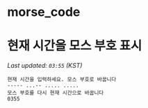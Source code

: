 # morse_code
# 현재 시간을 모스 부호 표시
<!-- MORSE_TIME_START -->
_Last updated: `03:55` (KST)_

```
현재 시간을 입력하세요. 모스 부호로 바꿉니다
----- ...-- ..... .....
모스 부호를 다시 현재 시간으로 바꿉니다
0355
```
<!-- MORSE_TIME_END -->
